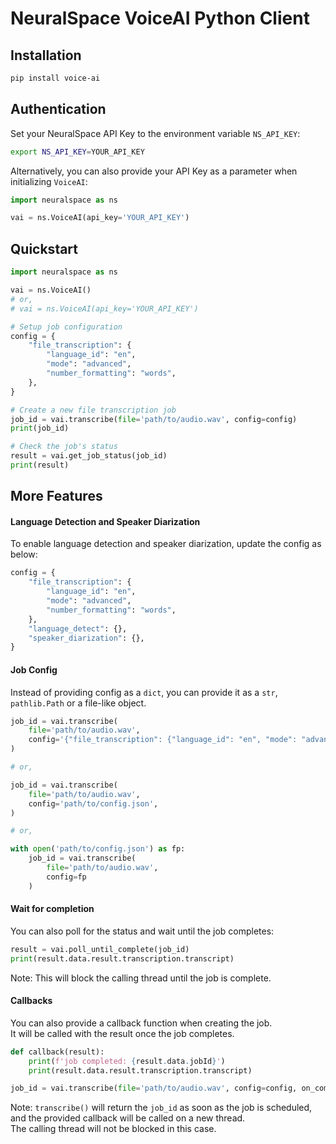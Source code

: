 # NeuralSpace VoiceAI Python Client


## Installation
```bash
pip install voice-ai
```  


## Authentication
Set your NeuralSpace API Key to the environment variable `NS_API_KEY`:
```bash
export NS_API_KEY=YOUR_API_KEY
```  
Alternatively, you can also provide your API Key as a parameter when initializing `VoiceAI`: 
```python
import neuralspace as ns

vai = ns.VoiceAI(api_key='YOUR_API_KEY')
```  

## Quickstart
```python
import neuralspace as ns

vai = ns.VoiceAI()
# or,
# vai = ns.VoiceAI(api_key='YOUR_API_KEY')

# Setup job configuration
config = {
    "file_transcription": {
        "language_id": "en",
        "mode": "advanced",
        "number_formatting": "words",
    },
}

# Create a new file transcription job
job_id = vai.transcribe(file='path/to/audio.wav', config=config)
print(job_id)

# Check the job's status
result = vai.get_job_status(job_id)
print(result)
```  


## More Features

#### Language Detection and Speaker Diarization
To enable language detection and speaker diarization, update the config as below:  
```python
config = {
    "file_transcription": {
        "language_id": "en",
        "mode": "advanced",
        "number_formatting": "words",
    },
    "language_detect": {},
    "speaker_diarization": {},
}
```  

#### Job Config
Instead of providing config as a `dict`, you can provide it as a `str`, `pathlib.Path` or a file-like object.  
```python
job_id = vai.transcribe(
    file='path/to/audio.wav',
    config='{"file_transcription": {"language_id": "en", "mode": "advanced", "number_formatting": "words"}}',
)

# or, 

job_id = vai.transcribe(
    file='path/to/audio.wav',
    config='path/to/config.json',
)

# or, 

with open('path/to/config.json') as fp:
    job_id = vai.transcribe(
        file='path/to/audio.wav',
        config=fp
    )
```  

#### Wait for completion
You can also poll for the status and wait until the job completes:  
```python
result = vai.poll_until_complete(job_id)
print(result.data.result.transcription.transcript)
```  
Note: This will block the calling thread until the job is complete.  

#### Callbacks
You can also provide a callback function when creating the job.  
It will be called with the result once the job completes.
```python
def callback(result):
    print(f'job completed: {result.data.jobId}')
    print(result.data.result.transcription.transcript)

job_id = vai.transcribe(file='path/to/audio.wav', config=config, on_complete=callback)
```  
Note: `transcribe()` will return the `job_id` as soon as the job is scheduled, and the provided callback will be called on a new thread.  
The calling thread will not be blocked in this case.  
